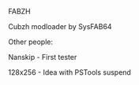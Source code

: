FABZH

Cubzh modloader by SysFAB64

Other people:

Nanskip - First tester

128x256 - Idea with PSTools suspend